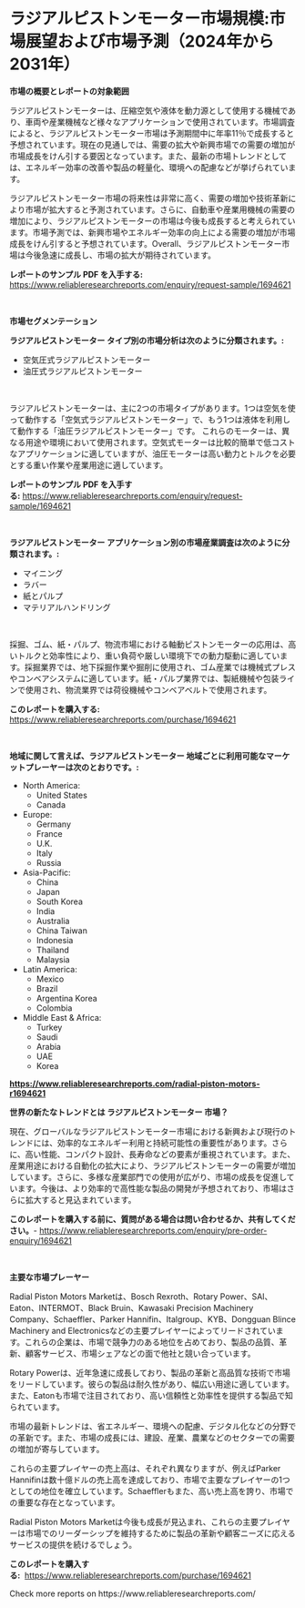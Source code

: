<p><h1>ラジアルピストンモーター市場規模:市場展望および市場予測（2024年から2031年）</h1></p><p><strong>市場の概要とレポートの対象範囲</strong></p>
<p><p>ラジアルピストンモーターは、圧縮空気や液体を動力源として使用する機械であり、車両や産業機械など様々なアプリケーションで使用されています。市場調査によると、ラジアルピストンモーター市場は予測期間中に年率11％で成長すると予想されています。現在の見通しでは、需要の拡大や新興市場での需要の増加が市場成長をけん引する要因となっています。また、最新の市場トレンドとしては、エネルギー効率の改善や製品の軽量化、環境への配慮などが挙げられています。</p><p>ラジアルピストンモーター市場の将来性は非常に高く、需要の増加や技術革新により市場が拡大すると予測されています。さらに、自動車や産業用機械の需要の増加により、ラジアルピストンモーターの市場は今後も成長すると考えられています。市場予測では、新興市場やエネルギー効率の向上による需要の増加が市場成長をけん引すると予想されています。Overall、ラジアルピストンモーター市場は今後急速に成長し、市場の拡大が期待されています。</p></p>
<p><strong>レポートのサンプル PDF を入手する:</strong> <a href="https://www.reliableresearchreports.com/enquiry/request-sample/1694621">https://www.reliableresearchreports.com/enquiry/request-sample/1694621</a></p>
<p>&nbsp;</p>
<p><strong>市場セグメンテーション</strong></p>
<p><strong>ラジアルピストンモーター タイプ別の市場分析は次のように分類されます。:</strong></p>
<p><ul><li>空気圧式ラジアルピストンモーター</li><li>油圧式ラジアルピストンモーター</li></ul></p>
<p>&nbsp;</p>
<p><p>ラジアルピストンモーターは、主に2つの市場タイプがあります。1つは空気を使って動作する「空気式ラジアルピストンモーター」で、もう1つは液体を利用して動作する「油圧ラジアルピストンモーター」です。 これらのモーターは、異なる用途や環境において使用されます。空気式モーターは比較的簡単で低コストなアプリケーションに適していますが、油圧モーターは高い動力とトルクを必要とする重い作業や産業用途に適しています。</p></p>
<p><strong>レポートのサンプル PDF を入手する:</strong>&nbsp;<a href="https://www.reliableresearchreports.com/enquiry/request-sample/1694621">https://www.reliableresearchreports.com/enquiry/request-sample/1694621</a></p>
<p>&nbsp;</p>
<p><strong> ラジアルピストンモーター アプリケーション別の市場産業調査は次のように分類されます。:</strong></p>
<p><ul><li>マイニング</li><li>ラバー</li><li>紙とパルプ</li><li>マテリアルハンドリング</li></ul></p>
<p>&nbsp;</p>
<p><p>採掘、ゴム、紙・パルプ、物流市場における軸動ピストンモーターの応用は、高いトルクと効率性により、重い負荷や厳しい環境下での動力駆動に適しています。採掘業界では、地下採掘作業や掘削に使用され、ゴム産業では機械式プレスやコンベアシステムに適しています。紙・パルプ業界では、製紙機械や包装ラインで使用され、物流業界では荷役機械やコンベアベルトで使用されます。</p></p>
<p><strong>このレポートを購入する:</strong>&nbsp; <a href="https://www.reliableresearchreports.com/purchase/1694621">https://www.reliableresearchreports.com/purchase/1694621</a></p>
<p>&nbsp;</p>
<p><strong>地域に関して言えば、ラジアルピストンモーター 地域ごとに利用可能なマーケットプレーヤーは次のとおりです。:</strong></p>
<p><ul>
    <li>
        North America:
        <ul>
            <li>United States</li>
            <li>Canada</li>
        </ul>
    </li>
    <li>
        Europe:
        <ul>
            <li>Germany</li>
            <li>France</li>
            <li>U.K.</li>
            <li>Italy</li>
            <li>Russia</li>
        </ul>
    </li>
    <li>
        Asia-Pacific:
        <ul>
            <li>China</li>
            <li>Japan</li>
            <li>South Korea</li>
            <li>India</li>
            <li>Australia</li>
            <li>China Taiwan</li>
            <li>Indonesia</li>
            <li>Thailand</li>
            <li>Malaysia</li>
        </ul>
    </li>
    <li>
        Latin America:
        <ul>
            <li>Mexico</li>
            <li>Brazil</li>
            <li>Argentina Korea</li>
            <li>Colombia</li>
        </ul>
    </li>
    <li>
        Middle East & Africa:
        <ul>
            <li>Turkey</li>
            <li>Saudi</li>
            <li>Arabia</li>
            <li>UAE</li>
            <li>Korea</li>
        </ul>
    </li>
    </ul></p>
<p><strong><a href="https://www.reliableresearchreports.com/radial-piston-motors-r1694621">https://www.reliableresearchreports.com/radial-piston-motors-r1694621</a></strong>&nbsp;</p>
<p><strong>世界の新たなトレンドとは ラジアルピストンモーター 市場？</strong></p>
<p><p>現在、グローバルなラジアルピストンモーター市場における新興および現行のトレンドには、効率的なエネルギー利用と持続可能性の重要性があります。さらに、高い性能、コンパクト設計、長寿命などの要素が重視されています。また、産業用途における自動化の拡大により、ラジアルピストンモーターの需要が増加しています。さらに、多様な産業部門での使用が広がり、市場の成長を促進しています。今後は、より効率的で高性能な製品の開発が予想されており、市場はさらに拡大すると見込まれています。</p></p>
<p><strong>このレポートを購入する前に、質問がある場合は問い合わせるか、共有してください。</strong>- <a href="https://www.reliableresearchreports.com/enquiry/pre-order-enquiry/1694621">https://www.reliableresearchreports.com/enquiry/pre-order-enquiry/1694621</a></p>
<p>&nbsp;</p>
<p><strong>主要な市場プレーヤー</strong></p>
<p><p>Radial Piston Motors Marketは、Bosch Rexroth、Rotary Power、SAI、Eaton、INTERMOT、Black Bruin、Kawasaki Precision Machinery Company、Schaeffler、Parker Hannifin、Italgroup、KYB、Dongguan Blince Machinery and Electronicsなどの主要プレイヤーによってリードされています。これらの企業は、市場で競争力のある地位を占めており、製品の品質、革新、顧客サービス、市場シェアなどの面で他社と競い合っています。</p><p>Rotary Powerは、近年急速に成長しており、製品の革新と高品質な技術で市場をリードしています。彼らの製品は耐久性があり、幅広い用途に適しています。また、Eatonも市場で注目されており、高い信頼性と効率性を提供する製品で知られています。</p><p>市場の最新トレンドは、省エネルギー、環境への配慮、デジタル化などの分野での革新です。また、市場の成長には、建設、産業、農業などのセクターでの需要の増加が寄与しています。</p><p>これらの主要プレイヤーの売上高は、それぞれ異なりますが、例えばParker Hannifinは数十億ドルの売上高を達成しており、市場で主要なプレイヤーの1つとしての地位を確立しています。Schaefflerもまた、高い売上高を誇り、市場での重要な存在となっています。</p><p>Radial Piston Motors Marketは今後も成長が見込まれ、これらの主要プレイヤーは市場でのリーダーシップを維持するために製品の革新や顧客ニーズに応えるサービスの提供を続けるでしょう。</p></p>
<p><strong>このレポートを購入する:</strong>&nbsp;&nbsp;<a href="https://www.reliableresearchreports.com/purchase/1694621">https://www.reliableresearchreports.com/purchase/1694621</a></p>
<p>Check more reports on https://www.reliableresearchreports.com/</p>